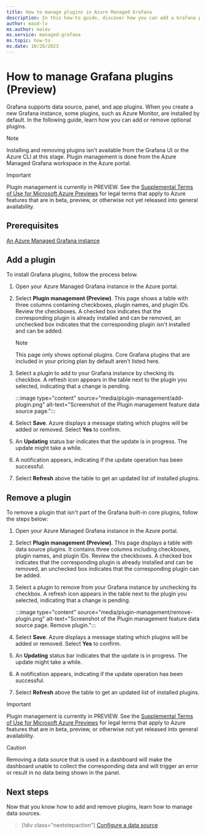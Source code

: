 ```yaml
---
title: How to manage plugins in Azure Managed Grafana
description: In this how-to guide, discover how you can add a Grafana plugin or remove a Grafana plugin you no longer need.
author: maud-lv 
ms.author: malev 
ms.service: managed-grafana 
ms.topic: how-to
ms.date: 10/26/2023
---
```


# How to manage Grafana plugins (Preview)

Grafana supports data source, panel, and app plugins. When you create a new Grafana instance, some plugins, such as Azure Monitor, are installed by default. In the following guide, learn how you can add or remove optional plugins.

> [!NOTE]
> Installing and removing plugins isn't available from the Grafana UI or the Azure CLI at this stage. Plugin management is done from the Azure Managed Grafana workspace in the Azure portal.

> [!IMPORTANT]
> Plugin management is currently in PREVIEW.
> See the [Supplemental Terms of Use for Microsoft Azure Previews](https://azure.microsoft.com/support/legal/preview-supplemental-terms/) for legal terms that apply to Azure features that are in beta, preview, or otherwise not yet released into general availability.

## Prerequisites

[An Azure Managed Grafana instance](./how-to-permissions.md)

## Add a plugin

To install Grafana plugins, follow the process below.

1. Open your Azure Managed Grafana instance in the Azure portal.
1. Select **Plugin management (Preview)**. This page shows a table with three columns containing checkboxes, plugin names, and plugin IDs. Review the checkboxes. A checked box indicates that the corresponding plugin is already installed and can be removed, an unchecked box indicates that the corresponding plugin isn't installed and can be added.

   > [!NOTE]
   > This page only shows optional plugins. Core Grafana plugins that are included in your pricing plan by default aren't listed here.

1. Select a plugin to add to your Grafana instance by checking its checkbox. A refresh icon appears in the table next to the plugin you selected, indicating that a change is pending.

   :::image type="content" source="media/plugin-management/add-plugin.png" alt-text="Screenshot of the Plugin management feature data source page.":::

1. Select **Save**. Azure displays a message stating which plugins will be added or removed. Select **Yes** to confirm.
1. An **Updating** status bar indicates that the update is in progress. The update might take a while.
1. A notification appears, indicating if the update operation has been successful.
1. Select **Refresh** above the table to get an updated list of installed plugins.

## Remove a plugin

To remove a plugin that isn't part of the Grafana built-in core plugins, follow the steps below:

1. Open your Azure Managed Grafana instance in the Azure portal.
1. Select **Plugin management (Preview)**. This page displays a table with data source plugins. It contains three columns including checkboxes, plugin names, and plugin IDs. Review the checkboxes. A checked box indicates that the corresponding plugin is already installed and can be removed, an unchecked box indicates that the corresponding plugin can be added.
1. Select a plugin to remove from your Grafana instance by unchecking its checkbox. A refresh icon appears in the table next to the plugin you selected, indicating that a change is pending.

   :::image type="content" source="media/plugin-management/remove-plugin.png" alt-text="Screenshot of the Plugin management feature data source page. Remove plugin.":::

1. Select **Save**. Azure displays a message stating which plugins will be added or removed. Select **Yes** to confirm.
1. An **Updating** status bar indicates that the update is in progress. The update might take a while.
1. A notification appears, indicating if the update operation has been successful.
1. Select **Refresh** above the table to get an updated list of installed plugins.

> [!IMPORTANT]
> Plugin management is currently in PREVIEW.
> See the [Supplemental Terms of Use for Microsoft Azure Previews](https://azure.microsoft.com/support/legal/preview-supplemental-terms/) for legal terms that apply to Azure features that are in beta, preview, or otherwise not yet released into general availability.

> [!CAUTION]
> Removing a data source that is used in a dashboard will make the dashboard unable to collect the corresponding data and will trigger an error or result in no data being shown in the panel.

## Next steps

Now that you know how to add and remove plugins, learn how to manage data sources.

> [!div class="nextstepaction"]
> [Configure a data source](./how-to-data-source-plugins-managed-identity.md)
